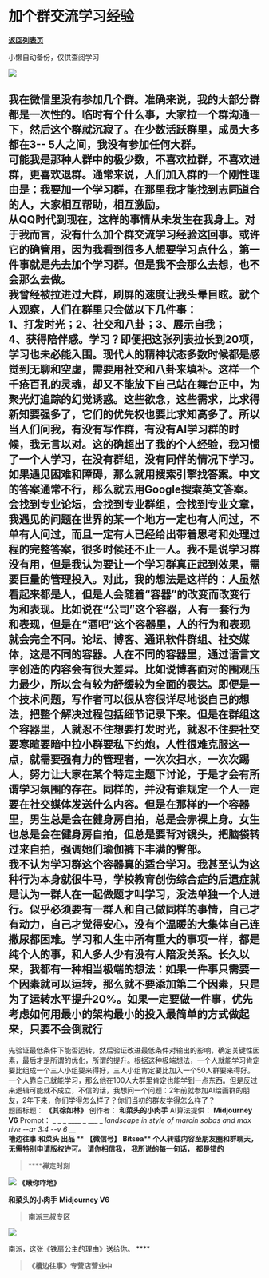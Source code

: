 # 加个群交流学习经验

[**返回列表页**](/gzh/槽边往事)

小懒自动备份，仅供查阅学习

![](https://mmbiz.qpic.cn/mmbiz_jpg/Ia6gU9JNtkq8kicKLwFibOZQr0OwXN5mKBickNnuZ84iaHbqq1PXskSdjibHUr8O5WV0QTTomrqd3k5R4FZu1tr7ib0Q/640?wx_fmt=jpeg&from;=appmsg)

我在微信里没有参加几个群。准确来说，我的大部分群都是一次性的。临时有个什么事，大家拉一个群沟通一下，然后这个群就沉寂了。在少数活跃群里，成员大多都在3--
5人之间，我没有参加任何大群。  
可能我是那种人群中的极少数，不喜欢拉群，不喜欢进群，更喜欢退群。通常来说，人们加入群的一个刚性理由是：我要加一个学习群，在那里我才能找到志同道合的人，大家相互帮助，相互激励。  
从QQ时代到现在，这样的事情从未发生在我身上。对于我而言，没有什么加个群交流学习经验这回事。或许它的确管用，因为我看到很多人想要学习点什么，第一件事就是先去加个学习群。但是我不会那么去想，也不会那么去做。  
我曾经被拉进过大群，刷屏的速度让我头晕目眩。就个人观察，人们在群里只会做以下几件事：  
1、打发时光；2、社交和八卦；3、展示自我；  
4、获得陪伴感。学习？即便把这张列表拉长到20项，学习也未必能入围。现代人的精神状态多数时候都是感觉到无聊和空虚，需要用社交和八卦来填补。这样一个千疮百孔的灵魂，却又不能放下自己站在舞台正中，为聚光灯追踪的幻觉诱惑。这些欲念，这些需求，比求得新知要强多了，它们的优先权也要比求知高多了。所以当人们问我，有没有写作群，有没有AI学习群的时候，我无言以对。这的确超出了我的个人经验，我习惯了一个人学习，在没有群组，没有同伴的情况下学习。如果遇见困难和障碍，那么就用搜索引擎找答案。中文的答案通常不行，那么就去用Google搜索英文答案。会找到专业论坛，会找到专业群组，会找到专业文章，我遇见的问题在世界的某一个地方一定也有人问过，不单有人问过，而且一定有人已经给出带着思考和处理过程的完整答案，很多时候还不止一人。我不是说学习群没有用，但是我认为要让一个学习群真正起到效果，需要巨量的管理投入。对此，我的想法是这样的：人虽然看起来都是人，但是人会随着“容器”的改变而改变行为和表现。比如说在“公司”这个容器，人有一套行为和表现，但是在“酒吧”这个容器里，人的行为和表现就会完全不同。论坛、博客、通讯软件群组、社交媒体，这是不同的容器。人在不同的容器里，通过语言文字创造的内容会有很大差异。比如说博客面对的围观压力最少，所以会有较为舒缓较为全面的表达。即便是一个技术问题，写作者可以很从容很详尽地谈自己的想法，把整个解决过程包括细节记录下来。但是在群组这个容器里，人就忍不住想要打发时光，就忍不住要社交要寒暄要暗中拉小群要私下约炮，人性很难克服这一点，就需要强有力的管理者，一次次扫水，一次次踢人，努力让大家在某个特定主题下讨论，于是才会有所谓学习氛围的存在。同样的，并没有谁规定一个人一定要在社交媒体发送什么内容。但是在那样的一个容器里，男生总是会在健身房自拍，总是会赤裸上身。女生也总是会在健身房自拍，但总是要背对镜头，把脑袋转过来自拍，强调她们瑜伽裤下丰满的臀部。  
我不认为学习群这个容器真的适合学习。我甚至认为这种行为本身就很牛马，学校教育创伤综合症的后遗症就是认为一群人在一起做题才叫学习，没法单独一个人进行。似乎必须要有一群人和自己做同样的事情，自己才有动力，自己才觉得安心，没有个温暖的大集体自己连撒尿都困难。学习和人生中所有重大的事项一样，都是纯个人的事，和人多人少有没有人陪没关系。长久以来，我都有一种相当极端的想法：如果一件事只需要一个因素就可以运转，那么就不要添加第二个因素，只是为了运转水平提升20%。如果一定要做一件事，优先考虑如何用最小的架构最小的投入最简单的方式做起来，只要不会倒就行
---
先验证最低条件下能否运转，然后验证改进最低条件对输出的影响，确定关键性因素，最后才是所谓的优化，所谓的提升。根据这种极端想法，一个人就能学习肯定要比组成一个三人小组要来得好，三人小组肯定要比加入一个50人群要来得好。一个人靠自己就能学习，那么他在100人大群里肯定也能学到一点东西。但是反过来逻辑可能就不成立，不信的话，我想问一个问题：2年前就参加AI绘画群的朋友，2年下来，你们学得怎么样了？你们当初的群友学得怎么样了？  
题图标题： **《其徐如林》** 创作者： **和菜头的小肉手** AI算法提供： **Midjourney V6** Prompt： _ _ _ ____
_ ___ _ _landscape in style of marcin sobas and max rive --ar 3:4_ -_-v 6_ __  
 **槽边往事** **和菜头 出品** ** **【微信号】** **Bitsea**** **个人转载内容至朋友圈和群聊天，无需特别申请版权许可。**
**请你相信我，** **我所说的每一句话，** **都是错的**

>  ******禅定时刻**

![](https://mmbiz.qpic.cn/mmbiz_jpg/Ia6gU9JNtkq8kicKLwFibOZQr0OwXN5mKBcIjBrXZ06v4Ox0uFThtXPia4mHUvzicDiciaicZjsv9fMq1y3FGsvZbqiaPQ/640?wx_fmt=jpeg&from;=appmsg)
**《瞅你咋地》**

 **和菜头的小肉手** **Midjourney V6**

>  **南派三叔专区**

![](https://mmbiz.qpic.cn/mmbiz_jpg/Ia6gU9JNtkq8kicKLwFibOZQr0OwXN5mKBicVP4Y0zy1wxtR6XJ8pkaaPib0w7tmc9DlWJEiaBFw51SrxNFhxjz7ibVQ/640?wx_fmt=jpeg&from;=appmsg)

南派，这张《铁扇公主的理由》送给你。 ****

>  **《槽边往事》专营店营业中**

  


